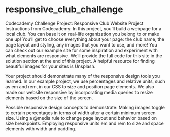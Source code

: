 # responsive_club_challenge
Codecademy Challenge Project: Responsive Club Website
Project Instructions from Codecademy:
In this project, you’ll build a webpage for a local club. You can base it on real-life organization you belong to or make one up! You’ll get to choose everything about your page: the club name, the page layout and styling, any images that you want to use, and more! You can check out our example site for some inspiration and experiment with what elements are responsive. We’ll provide the full code for this site in the solution section at the end of this project.
A helpful resource for finding beautiful images for your sites is Unsplash.

Your project should demonstrate many of the responsive design tools you learned. In our example project, we use percentages and relative units, such as em and rem, in our CSS to size and position page elements. We also made our website responsive by incorporating media queries to resize elements based on the size of the screen.

Possible responsive design concepts to demonstrate:
Making images toggle to certain percentages in terms of width after a certain minimum screen size.
Using a @media rule to change page layout and behavior based on size breakpoints.
Employing responsive units em and rem to size and space elements with width and padding.
